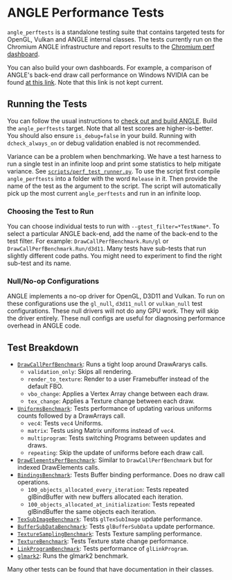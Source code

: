 # ANGLE Performance Tests

`angle_perftests` is a standalone testing suite that contains targeted tests for OpenGL, Vulkan and ANGLE internal classes. The tests currently run on the Chromium ANGLE infrastructure and report results to the [Chromium perf dashboard](https://chromeperf.appspot.com/report).

You can also build your own dashboards. For example, a comparison of ANGLE's back-end draw call performance on Windows NVIDIA can be found [at this link](https://chromeperf.appspot.com/report?sid=1fdf94a308f52b6bf02c08f6f36e87ca0d0075e2d2eefc61e6cf90c919c1643a&start_rev=577814&end_rev=582136). Note that this link is not kept current.

## Running the Tests

You can follow the usual instructions to [check out and build ANGLE](../../../doc/DevSetup.md). Build the `angle_perftests` target. Note that all test scores are higher-is-better. You should also ensure `is_debug=false` in your build. Running with `dcheck_always_on` or debug validation enabled is not recommended.

Variance can be a problem when benchmarking. We have a test harness to run a single test in an infinite loop and print some statistics to help mitigate variance. See [`scripts/perf_test_runner.py`](https://chromium.googlesource.com/angle/angle/+/master/scripts/perf_test_runner.py). To use the script first compile `angle_perftests` into a folder with the word `Release` in it. Then provide the name of the test as the argument to the script. The script will automatically pick up the most current `angle_perftests` and run in an infinite loop.

### Choosing the Test to Run

You can choose individual tests to run with `--gtest_filter=*TestName*`. To select a particular ANGLE back-end, add the name of the back-end to the test filter. For example: `DrawCallPerfBenchmark.Run/gl` or `DrawCallPerfBenchmark.Run/d3d11`. Many tests have sub-tests that run slightly different code paths. You might need to experiment to find the right sub-test and its name.

### Null/No-op Configurations

ANGLE implements a no-op driver for OpenGL, D3D11 and Vulkan. To run on these configurations use the `gl_null`, `d3d11_null` or `vulkan_null` test configurations. These null drivers will not do any GPU work. They will skip the driver entirely. These null configs are useful for diagnosing performance overhead in ANGLE code.

## Test Breakdown

* [`DrawCallPerfBenchmark`](DrawCallPerf.cpp): Runs a tight loop around DrawArarys calls.
  * `validation_only`: Skips all rendering.
  * `render_to_texture`: Render to a user Framebuffer instead of the default FBO.
  * `vbo_change`: Applies a Vertex Array change between each draw.
  * `tex_change`: Applies a Texture change between each draw.
* [`UniformsBenchmark`](UniformsPerf.cpp): Tests performance of updating various uniforms counts followed by a DrawArrays call.
    * `vec4`: Tests `vec4` Uniforms.
    * `matrix`: Tests using Matrix uniforms instead of `vec4`.
    * `multiprogram`: Tests switching Programs between updates and draws.
    * `repeating`: Skip the update of uniforms before each draw call.
* [`DrawElementsPerfBenchmark`](DrawElementsPerf.cpp): Similar to `DrawCallPerfBenchmark` but for indexed DrawElements calls.
* [`BindingsBenchmark`](BindingPerf.cpp): Tests Buffer binding performance. Does no draw call operations.
    * `100_objects_allocated_every_iteration`: Tests repeated glBindBuffer with new buffers allocated each iteration.
    * `100_objects_allocated_at_initialization`: Tests repeated glBindBuffer the same objects each iteration.
* [`TexSubImageBenchmark`](TexSubImage.cpp): Tests `glTexSubImage` update performance.
* [`BufferSubDataBenchmark`](BufferSubData.cpp): Tests `glBufferSubData` update performance.
* [`TextureSamplingBenchmark`](TextureSampling.cpp): Tests Texture sampling performance.
* [`TextureBenchmark`](TexturesPerf.cpp): Tests Texture state change performance.
* [`LinkProgramBenchmark`](LinkProgramPerfTest.cpp): Tests performance of `glLinkProgram`.
* [`glmark2`](glmark2.cpp): Runs the glmark2 benchmark.

Many other tests can be found that have documentation in their classes.
